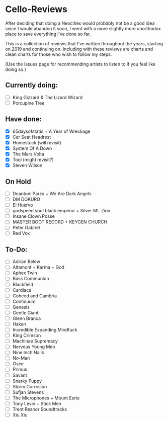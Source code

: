 # Cello-Reviews

After deciding that doing a Neocities would probably not be a good idea since I would abandon it soon, I went with a more slightly more unorthodox place to save everything I've done so far. 

This is a collection of reviews that I've written throughout the years, starting on 2019 and continuing on. Including with these reviews are charts and clean charts for those who wish to follow my steps.

(Use the Issues page for recommending artists to listen to if you feel like doing so.)

## Currently doing:
 * [ ] King Gizzard & The Lizard Wizard
 * [ ] Porcupine Tree
 
## Have done:
 * [x] 65daysofstatic + A Year of Wreckage
 * [x] Car Seat Headrest
 * [x] Homestuck (will revisit)
 * [x] System Of A Down
 * [x] The Mars Volta
 * [x] Tool (might revisit?)
 * [x] Steven Wilson
 
## On Hold
 * [ ] Deantoni Parks + We Are Dark Angels
 * [ ] DM DOKURO
 * [ ] El Huervo
 * [ ] godspeed you! black emperor + Silver Mt. Zion
 * [ ] Insane Clown Posse
 * [ ] MASTER BOOT RECORD + KEYGEN CHURCH
 * [ ] Peter Gabriel
 * [ ] Red Vox
 
## To-Do:
 * [ ] Adrian Belew
 * [ ] Altamont + Karma + God
 * [ ] Aphex Twin
 * [ ] Bass Communion
 * [ ] Blackfield
 * [ ] Cardiacs
 * [ ] Coheed and Cambria
 * [ ] Continuum
 * [ ] Genesis
 * [ ] Gentle Giant
 * [ ] Glenn Branca
 * [ ] Haken
 * [ ] Incredible Expanding Mindfuck
 * [ ] King Crimson
 * [ ] Machinae Supremacy
 * [ ] Nervous Young Men
 * [ ] Nine Inch Nails
 * [ ] No-Man
 * [ ] Osee
 * [ ] Primus
 * [ ] Savant
 * [ ] Snarky Puppy
 * [ ] Storm Corrosion
 * [ ] Sufjan Stevens
 * [ ] The Microphones + Mount Eerie
 * [ ] Tony Levin + Stick Men
 * [ ] Trent Reznor Soundtracks
 * [ ] Xiu Xiu
